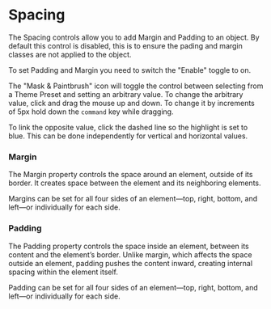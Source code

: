 # Spacing

The Spacing controls allow you to add Margin and Padding to an object. By default this control is disabled, this is to ensure the pading and margin classes are not applied to the object.

To set Padding and Margin you need to switch the "Enable" toggle to on.&#x20;

The "Mask & Paintbrush" icon will toggle the control between selecting from a Theme Preset and setting an arbitrary value. To change the arbitrary value, click and drag the mouse up and down. To change it by increments of 5px hold down the `command` key while dragging.

To link the opposite value, click the dashed line so the highlight is set to blue. This can be done independently for vertical and horizontal values.

### Margin

The Margin property controls the space around an element, outside of its border. It creates space between the element and its neighboring elements.

Margins can be set for all four sides of an element—top, right, bottom, and left—or individually for each side.

### Padding

The Padding property controls the space inside an element, between its content and the element’s border. Unlike margin, which affects the space outside an element, padding pushes the content inward, creating internal spacing within the element itself.

Padding can be set for all four sides of an element—top, right, bottom, and left—or individually for each side.

<figure><img src="../../../.gitbook/assets/CleanShot 2024-10-16 at 3 .05.02@2x.png" alt=""><figcaption></figcaption></figure>
